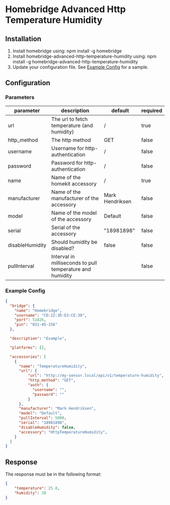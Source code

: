 # Homebridge Advanced Http Temperature Humidity

## Installation

1. Install homebridge using: npm install -g homebridge
2. Install homebridge-advanced-http-temperature-humidity using: npm install -g homebridge-advanced-http-temperature-humidity
3. Update your configuration file. See [Example Config](#example-config) for a sample.

## Configuration

### Parameters
| parameter       | description                                                | default                 | required |
|-----------------|------------------------------------------------------------|-------------------------|----------|
| url             | The url to fetch temperature (and humidity)                | /                       | true     |
| http_method     | The http method                                            | GET                     | false    |
| username        | Username for http-authentication                           | /                       | false    |
| password        | Password for http-authentication                           | /                       | false    |
| name            | Name of the homekit accessory                              | /                       | true     |
| manufacturer    | Name of the manufacturer of the accessory                  | Mark Hendriksen         | false    |
| model           | Name of the model of the accessory                         | Default                 | false    |
| serial          | Serial of the accessory                                    | "18981898"              | false    |
| disableHumidity | Should humidity be disabled?                               | false                   | false    |
| pullInterval    | Interval in milliseconds to pull temperature and humidity  |                         | false    |

### Example Config

```json
{
  "bridge": {
    "name": "Homebridge",
    "username": "CD:22:3D:E3:CE:30",
    "port": 51826,
    "pin": "031-45-156"
  },

  "description": "Example",

  "platforms": [],

  "accessories": [
    {
      "name": "TemperatureHumidity",
      "url": {
          "url": "http://my-sensor.local/api/v1/temperature-humidity",
          "http_method": "GET",
          "auth": {
            "username": "",
            "password": ""
          }
      },
      "manufacturer": "Mark Hendriksen",
      "model": "Default",
      "pullInterval": 5000,
      "serial": "18981898",
      "disableHumidity": false,
      "accessory": "HttpTemperatureHumidity",
    }
  ]
}
```
## Response
The response must be in the following format:
```json
{
    "temperature": 25.8,
    "humidity": 38
}
```